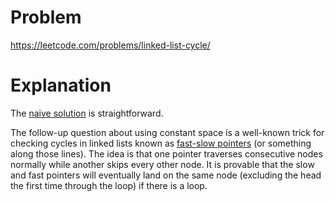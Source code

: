 # Problem

https://leetcode.com/problems/linked-list-cycle/

# Explanation

The [naive solution](code1.cpp) is straightforward.

The follow-up question about using constant space is a well-known trick for checking cycles in linked lists known as [fast-slow pointers](code2.cpp) (or something along those lines). The idea is that one pointer traverses consecutive nodes normally while another skips every other node. It is provable that the slow and fast pointers will eventually land on the same node (excluding the head the first time through the loop) if there is a loop.

